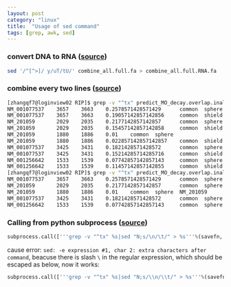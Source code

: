 ```yaml
---
layout: post
category: "linux"
title:  "Usage of sed command"
tags: [grep, awk, sed]
---
```


### convert DNA to RNA ([source](https://biocozy.blogspot.com/2012/04/convert-fasta-file-rna-to-dna-using-sed.html))

```bash
sed '/^[^>]/ y/uT/tU/' combine_all.full.fa > combine_all.full.RNA.fa
```

### combine every two lines ([source](https://stackoverflow.com/questions/9605232/how-to-merge-every-two-lines-into-one-from-the-command-line))

```bash
[zhangqf7@loginview02 RIP]$ grep -v "^tx" predict_MO_decay.overlap.inall.motif.decay.txt|head
NM_001077537    3657    3663    0.2578571428571429      common  sphere
NM_001077537    3657    3663    0.19057142857142856     common  shield
NM_201059       2029    2035    0.2177142857142857      common  sphere
NM_201059       2029    2035    0.15457142857142858     common  shield
NM_201059       1880    1886    0.01    common  sphere
NM_201059       1880    1886    0.022857142857142857    common  shield
NM_001077537    3425    3431    0.1821428571428572      common  sphere
NM_001077537    3425    3431    0.15214285714285716     common  shield
NM_001256642    1533    1539    0.07742857142857143     common  sphere
NM_001256642    1533    1539    0.11457142857142855     common  shield
[zhangqf7@loginview02 RIP]$ grep -v "^tx" predict_MO_decay.overlap.inall.motif.decay.txt|head|sed 'N;s/\n/\t/'
NM_001077537    3657    3663    0.2578571428571429      common  sphere  NM_001077537    3657    3663    0.19057142857142856     common  shield
NM_201059       2029    2035    0.2177142857142857      common  sphere  NM_201059       2029    2035    0.15457142857142858     common  shield
NM_201059       1880    1886    0.01    common  sphere  NM_201059       1880    1886    0.022857142857142857    common  shield
NM_001077537    3425    3431    0.1821428571428572      common  sphere  NM_001077537    3425    3431    0.15214285714285716     common  shield
NM_001256642    1533    1539    0.07742857142857143     common  sphere  NM_001256642    1533    1539    0.11457142857142855     common  shield
```

### Calling from python subprocess ([source](https://stackoverflow.com/questions/11106394/sed-unterminated-s-command))

```python
subprocess.call(['''grep -v "^tx" %s|sed "N;s/\n/\t/" > %s'''%(savefn, savefn.replace('.txt', '.merge.txt'))], shell=True)
```

cause error: `sed: -e expression #1, char 2: extra characters after command`, beacuse there is slash `\` in the regular expression, which should be escaped as below, now it works:


```python
subprocess.call(['''grep -v "^tx" %s|sed "N;s/\\n/\\t/" > %s'''%(savefn, savefn.replace('.txt', '.merge.txt'))], shell=True)
```